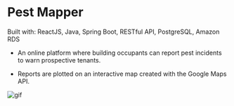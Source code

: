 # Pest Mapper
Built with: ReactJS, Java, Spring Boot, RESTful API, PostgreSQL, Amazon RDS

* An online platform where building occupants can report pest incidents to warn prospective tenants.

* Reports are plotted on an interactive map created with the Google Maps API.

![gif](demo.gif)
